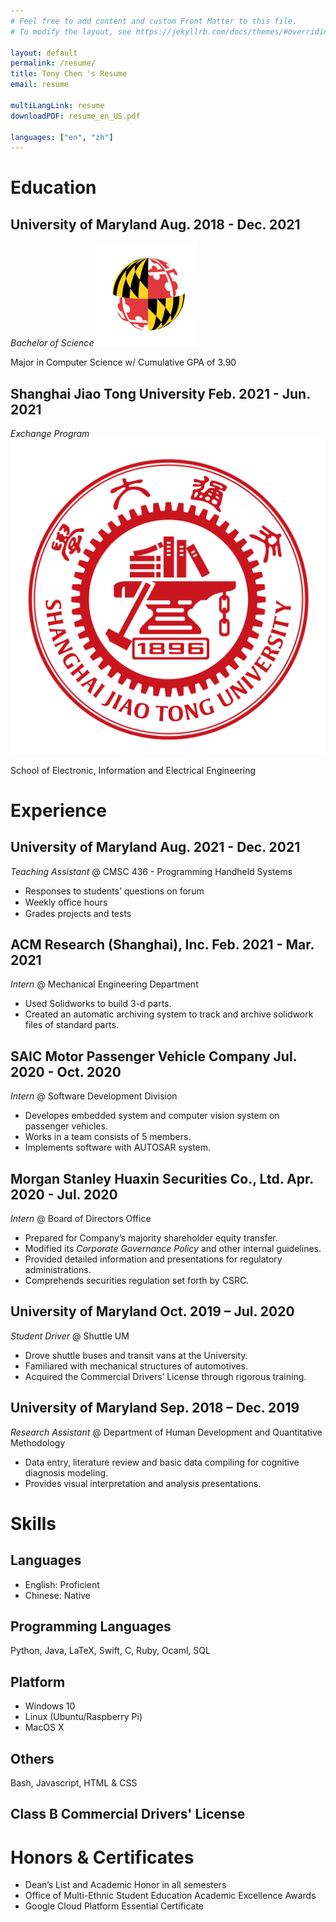 ```yaml
---
# Feel free to add content and custom Front Matter to this file.
# To modify the layout, see https://jekyllrb.com/docs/themes/#overriding-theme-defaults

layout: default
permalink: /resume/
title: Tony Chen 's Resume
email: resume

multiLangLink: resume
downloadPDF: resume_en_US.pdf

languages: ["en", "zh"]
---
```


# Education

## University of Maryland <span class="right">Aug. 2018 - Dec. 2021</span>

*Bachelor of Science* <img class="logo" src="/assets/images/resume/umd_logo.png" alt="UMD Logo">

Major in Computer Science w/ Cumulative GPA of 3.90

## Shanghai Jiao Tong University <span class="right">Feb. 2021 - Jun. 2021</span>

*Exchange Program* <img class="logo" src="/assets/images/resume/sjtu_logo.png" alt="SJTU Logo">

School of Electronic, Information and Electrical Engineering

# Experience

## University of Maryland <span class="right">Aug. 2021 - Dec. 2021</span>

*Teaching Assistant* @ CMSC 436 - Programming Handheld Systems

- Responses to students’ questions on forum
- Weekly oﬀice hours
- Grades projects and tests

## ACM Research (Shanghai), Inc. <span class="right">Feb. 2021 - Mar. 2021</span>

*Intern* @ Mechanical Engineering Department

- Used Solidworks to build 3-d parts.
- Created an automatic archiving system to track and archive solidwork files of standard parts.

## SAIC Motor Passenger Vehicle Company <span class="right">Jul. 2020 - Oct. 2020</span>

*Intern* @ Software Development Division

- Developes embedded system and computer vision system on passenger vehicles.
- Works in a team consists of 5 members.
- Implements software with AUTOSAR system.

## Morgan Stanley Huaxin Securities Co., Ltd. <span class="right">Apr. 2020 - Jul. 2020</span>

*Intern* @ Board of Directors Office

- Prepared for Company’s majority shareholder equity transfer.
- Modified its *Corporate Governance Policy* and other internal guidelines.
- Provided detailed information and presentations for regulatory administrations.
- Comprehends securities regulation set forth by CSRC.

## University of Maryland <span class="right">Oct. 2019 – Jul. 2020</span>

*Student Driver* @ Shuttle UM

- Drove shuttle buses and transit vans at the University.
- Familiared with mechanical structures of automotives.
- Acquired the Commercial Drivers’ License through rigorous training.

## University of Maryland <span class="right">Sep. 2018 – Dec. 2019</span>

*Research Assistant* @ Department of Human Development and Quantitative Methodology

- Data entry, literature review and basic data compiling for cognitive diagnosis modeling.
- Provides visual interpretation and analysis presentations.

# Skills

## Languages

- English: Proficient
- Chinese: Native

## Programming Languages

Python, Java, LaTeX, Swift, C, Ruby, Ocaml, SQL

## Platform

- Windows 10
- Linux (Ubuntu/Raspberry Pi)
- MacOS X

## Others

Bash, Javascript, HTML & CSS

## Class B Commercial Drivers' License

# Honors & Certificates

- Dean’s List and Academic Honor in all semesters
- Office of Multi-Ethnic Student Education Academic Excellence Awards
- Google Cloud Platform Essential Certificate